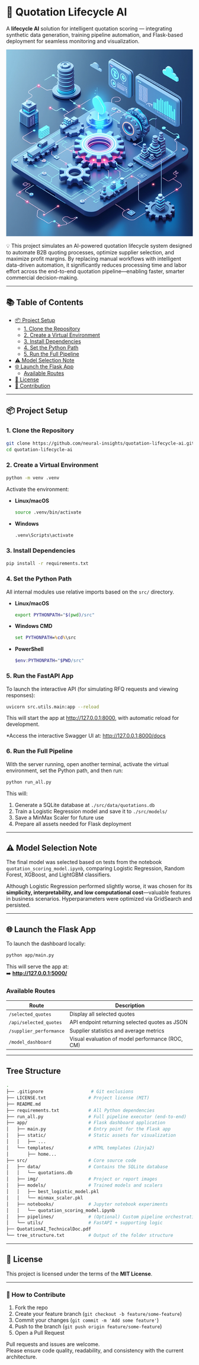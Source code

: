 # 🧠 Quotation Lifecycle AI

A **lifecycle AI** solution for intelligent quotation scoring — integrating synthetic data generation, training pipeline automation, and Flask-based deployment for seamless monitoring and visualization.

![AI Visualization](https://github.com/neural-insights/quotation-lifecycle-ai/blob/master/src/img/openart-image_Cii8lQqE_1747523132664_raw.png)

💡 This project simulates an AI-powered quotation lifecycle system designed to automate B2B quoting processes, optimize supplier selection, and maximize profit margins. By replacing manual workflows with intelligent data-driven automation, it significantly reduces processing time and labor effort across the end-to-end quotation pipeline—enabling faster, smarter commercial decision-making.

---

## 📚 Table of Contents

- [📦 Project Setup](#-project-setup)
  - [1. Clone the Repository](#1-clone-the-repository)
  - [2. Create a Virtual Environment](#2-create-a-virtual-environment)
  - [3. Install Dependencies](#3-install-dependencies)
  - [4. Set the Python Path](#4-set-the-python-path)
  - [5. Run the Full Pipeline](#5-run-the-full-pipeline)
- [⚠️ Model Selection Note](#️-model-selection-note)
- [🌐 Launch the Flask App](#-launch-the-flask-app)
  - [Available Routes](#available-routes)
- [📄 License](#-license)
- [🤝 Contribution](#-contribution)

---

## 📦 Project Setup

### 1. Clone the Repository

```bash
git clone https://github.com/neural-insights/quotation-lifecycle-ai.git
cd quotation-lifecycle-ai
```

### 2. Create a Virtual Environment

```bash
python -m venv .venv
```

Activate the environment:

- **Linux/macOS**
  ```bash
  source .venv/bin/activate
  ```

- **Windows**
  ```cmd
  .venv\Scripts\activate
  ```

### 3. Install Dependencies

```bash
pip install -r requirements.txt
```

### 4. Set the Python Path

All internal modules use relative imports based on the `src/` directory.

- **Linux/macOS**
  ```bash
  export PYTHONPATH="$(pwd)/src"
  ```

- **Windows CMD**
  ```cmd
  set PYTHONPATH=%cd%\src
  ```

- **PowerShell**
  ```powershell
  $env:PYTHONPATH="$PWD/src"
  ```

### 5. Run the FastAPI App
To launch the interactive API (for simulating RFQ requests and viewing responses):

```bash
uvicorn src.utils.main:app --reload
```
This will start the app at http://127.0.0.1:8000, with automatic reload for development.

*Access the interactive Swagger UI at: http://127.0.0.1:8000/docs


### 6. Run the Full Pipeline

With the server running, open another terminal, activate the virtual environment, set the Python path, and then run:

```bash
python run_all.py
```

This will:

1. Generate a SQLite database at `./src/data/quotations.db`  
2. Train a Logistic Regression model and save it to `./src/models/`  
3. Save a MinMax Scaler for future use  
4. Prepare all assets needed for Flask deployment  

---

## ⚠️ Model Selection Note

The final model was selected based on tests from the notebook `quotation_scoring_model.ipynb`, comparing Logistic Regression, Random Forest, XGBoost, and LightGBM classifiers.

Although Logistic Regression performed slightly worse, it was chosen for its **simplicity, interpretability, and low computational cost**—valuable features in business scenarios. Hyperparameters were optimized via GridSearch and persisted.

---

## 🌐 Launch the Flask App

To launch the dashboard locally:

```bash
python app/main.py
```

This will serve the app at:  
➡️ **http://127.0.0.1:5000/**

### Available Routes

| Route                   | Description                                      |
|-------------------------|--------------------------------------------------|
| `/selected_quotes`      | Display all selected quotes                      |
| `/api/selected_quotes`  | API endpoint returning selected quotes as JSON   |
| `/supplier_performance` | Supplier statistics and average metrics          |
| `/model_dashboard`      | Visual evaluation of model performance (ROC, CM) |

---

## Tree Structure

```bash
.
├── .gitignore                  # Git exclusions
├── LICENSE.txt                # Project license (MIT)
├── README.md
├── requirements.txt           # All Python dependencies
├── run_all.py                 # Full pipeline executor (end-to-end)
├── app/                       # Flask dashboard application
│   ├── main.py                # Entry point for the Flask app
│   ├── static/                # Static assets for visualization
│   │   ├── ...
│   └── templates/             # HTML templates (Jinja2)
│       ├── home...
├── src/                       # Core source code
│   ├── data/                  # Contains the SQLite database
│   │   └── quotations.db
│   ├── img/                   # Project or report images
│   ├── models/                # Trained models and scalers
│   │   ├── best_logistic_model.pkl
│   │   └── minmax_scaler.pkl
│   ├── notebooks/             # Jupyter notebook experiments
│   │   └── quotation_scoring_model.ipynb
│   ├── pipelines/             # (Optional) Custom pipeline orchestration
│   └── utils/                 # FastAPI + supporting logic
├── QuotationAI_TechnicalDoc.pdf
└── tree_structure.txt         # Output of the folder structure
```

---

## 📄 License

This project is licensed under the terms of the **MIT License**.

---


### 🤝 How to Contribute
1. Fork the repo
2. Create your feature branch (`git checkout -b feature/some-feature`)
3. Commit your changes (`git commit -m 'Add some feature'`)
4. Push to the branch (`git push origin feature/some-feature`)
5. Open a Pull Request

Pull requests and issues are welcome.  
Please ensure code quality, readability, and consistency with the current architecture.



